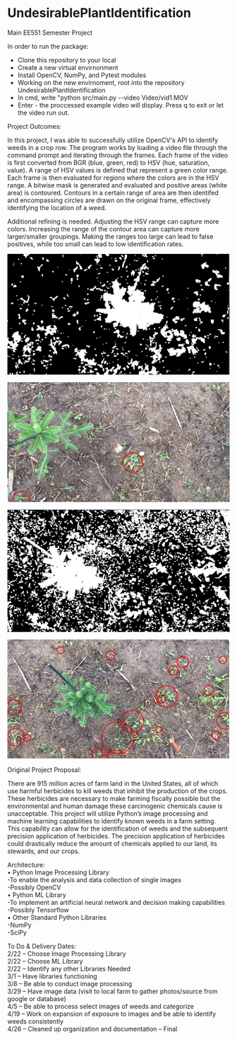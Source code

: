 # UndesirablePlantIdentification
Main EE551 Semester Project

In order to run the package:
-	Clone this repository to your local
-	Create a new virtual envirnonment
-	Install OpenCV, NumPy, and Pytest modules
-	Working on the new envirnoment, root into the repository UndesirablePlantIdentification
-	In cmd, write "python src/main.py --video Video/vid1.MOV
-	Enter - the proccessed example video will display. Press q to exit or let the video run out.

Project Outcomes:

In this project, I was able to successfully utilize OpenCV's API to identify weeds in a crop row. The program works by loading a video file through the command prompt and iterating through the frames. Each frame of the video is first converted from BGR (blue, green, red) to HSV (hue, saturation, value). A range of HSV values is defined that represent a green color range. Each frame is then evaluated for regions where the colors are in the HSV range. A bitwise mask is generated and evaluated and positive areas (white area) is contoured. Contours in a certain range of area are then identifed and encompassing circles are drawn on the original frame, effectively identifying the location of a weed.

Additional refining is needed. Adjusting the HSV range can capture more colors. Increasing the range of the contour area can capture more larger/smaller groupings. Making the ranges too large can lead to false positives, while too small can lead to low identification rates.

![alt text](ScreenShots/1.png "Mask with small HSV range")

![alt text](ScreenShots/2.png "Low rate of identification")

![alt text](ScreenShots/4.png "Mask with large HSV range")

![alt text](ScreenShots/3.png "High rate of identification")


Original Project Proposal:
	
There are 915 million acres of farm land in the United States, all of which use harmful herbicides to kill weeds that inhibit the production of the crops. These herbicides are necessary to make farming fiscally possible but the environmental and human damage these carcinogenic chemicals cause is unacceptable. This project will utilize Python’s image processing and machine learning capabilities to identify known weeds in a farm setting. This capability can allow for the identification of weeds and the subsequent precision application of herbicides. The precision application of herbicides could drastically reduce the amount of chemicals applied to our land, its stewards, and our crops.  

Architecture:  
•	Python Image Processing Library  
	-To enable the analysis and data collection of single images  
	-Possibly OpenCV  
•	Python ML Library  
	-To implement an artificial neural network and decision making capabilities  
	-Possibly Tensorflow  
•	Other Standard Python Libraries  
	-NumPy  
	-SciPy  

To Do & Delivery Dates:  
2/22 – Choose Image Processing Library  
2/22 – Choose ML Library  
2/22 – Identify any other Libraries Needed  
3/1 – Have libraries functioning  
3/8 – Be able to conduct image processing  
3/29 – Have image data (visit to local farm to gather photos/source from google or database)  
4/5 – Be able to process select images of weeds and categorize  
4/19 – Work on expansion of exposure to images and be able to identify weeds consistently  
4/26 – Cleaned up organization and documentation – Final 
